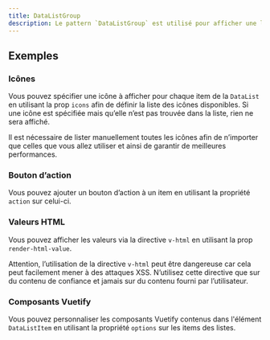 ```yaml
---
title: DataListGroup
description: Le pattern `DataListGroup` est utilisé pour afficher une liste de `DataList`.
---
```


<doc-tabs>

<doc-tab-item label="Utilisation">

<doc-usage name="data-list-group"></doc-usage>

## Exemples

### Icônes

Vous pouvez spécifier une icône à afficher pour chaque item de la `DataList` en utilisant la prop `icons` afin de définir la liste des icônes disponibles.
Si une icône est spécifiée mais qu’elle n’est pas trouvée dans la liste, rien ne sera affiché.

<doc-alert type="info">
Il est nécessaire de lister manuellement toutes les icônes afin de n’importer que celles que vous allez utiliser et ainsi de garantir de meilleures performances.
</doc-alert>

<doc-example file="data-list-group/icons"></doc-example>

### Bouton d’action

Vous pouvez ajouter un bouton d’action à un item en utilisant la propriété `action` sur celui-ci.

<doc-example file="data-list-group/action"></doc-example>

### Valeurs HTML

Vous pouvez afficher les valeurs via la directive `v-html` en utilisant la prop `render-html-value`.

<doc-alert type="warning">

Attention, l’utilisation de la directive `v-html` peut être dangereuse car cela peut facilement mener à des attaques XSS. N’utilisez cette directive que sur du contenu de confiance et jamais sur du contenu fourni par l’utilisateur.

</doc-alert>

<doc-example file="data-list-group/html-value"></doc-example>

</doc-tab-item>

<doc-tab-item label="API">
<doc-api name="data-list-group"></doc-api>
</doc-tab-item>

<doc-tab-item label="Personnalisation">

### Composants Vuetify

Vous pouvez personnaliser les composants Vuetify contenus dans l'élément `DataListItem` en utilisant la propriété `options` sur les items des listes.

<doc-example file="data-list-group/options"></doc-example>

</doc-tab-item>

</doc-tabs>
